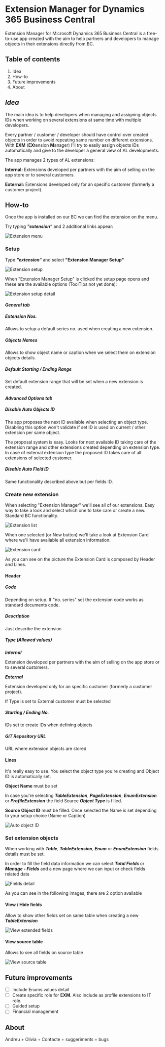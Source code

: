 # Extension Manager for Dynamics 365 Business Central

Extension Manager for Microsoft Dynamics 365 Business Central is a free-to-use app created with the aim to help partners and developers to manage objects in their extensions directly from BC.

## Table of contents

1. Idea
2. How-to
3. Future improvements
4. About

## ***Idea***

The main idea is to help developers when managing and assigning objects IDs when working on several extensions at same time with multiple developers.

Every partner / customer / developer should have control over created objects in order to avoid repeating same number on different extensions. With **EXM** (**EX**tension **M**anager) I'll try to easily assign objects IDs automatically and give to the developer a general view of AL developments.

The app manages 2 types of AL extensions:

**Internal:** Extensions developed per partners with the aim of selling on the app store or to several customers.

**External:** Extensions developed only for an specific customer (formerly a customer project).

## How-to

Once the app is installed on our BC we can find the extension on the menu.

Try typing ***"extension"*** and 2 additional links appear:

![Extension menu](.\images\EXM_Menu.gif)

### Setup

Type ***"extension"*** and select **"Extension Manager Setup"**

![Extension setup](.\images\EXM_Setup.png)

When "Extension Manager Setup" is clicked the setup page opens and these are the available options (ToolTips not yet done):

![Extension setup detail](.\images\EXM_Setup_detail.png)

#### ***General tab***

##### **Extension Nos.**

 Allows to setup a default series no. used when creating a new extension.

##### **Objects Names**

 Allows to show object name or caption when we select them on extension objects details.

##### **Default Starting / Ending Range**

 Set default extension range that will be set when a new extension is created.

#### ***Advanced Options tab***

##### **Disable Auto Objects ID**

 The app proposes the next ID available when selecting an object type. Disabling this option won't validate if set ID is used on current / other extension per same object.

 The proposal system is easy. Looks for next available ID taking care of the extension range and other extensions created depending on extension type. In case of external extension type the proposed ID takes care of all extensions of selected customer.

##### **Disable Auto Field ID**

 Same functionality described above but per fields ID.

### Create new extension

When selecting "Extension Manager" we'll see all of our extensions. Easy way to take a look and select which one to take care or create a new. Standard BC functionality.

![Extension list](.\images\EXM_List.png)

When one selected (or New button) we'll take a look at Extension Card where we'll have available all extension information.

![Extension card](.\images\EXM_Ext_Header.png)

As you can see on the picture the Extension Card is composed by Header and Lines.

#### Header

##### **Code**

 Depending on setup. If "no. series" set the extension code works as standard documents code.

##### **Description**

 Just describe the extension

##### **Type** (Allowed values)

 ***Internal***

  Extension developed per partners with the aim of selling on the app store or to several customers.

 ***External***

  Extension developed only for an specific customer (formerly a customer project).

 If Type is set to External customer must be selected

##### **Starting / Ending No.**

 IDs set to create IDs when defining objects

##### **GIT Repository URL**

 URL where extension objects are stored

#### Lines

It's really easy to use. You select the object type you're creating and Object ID is automatically set.

**Object Name** must be set

In case you're selecting ***TableExtension***, ***PageExtension***, ***EnumExtension*** or ***ProfileExtension*** the field Source ***Object Type*** is filled.

**Source Object ID** must be filled. Once selected the Name is set depending to your setup choice (Name or Caption)

![Auto object ID](.\images\EXM_Auto_Object_ID.gif)

### Set extension objects

When working with ***Table***, ***TableExtension***, ***Enum*** or ***EnumExtension*** fields details must be set.

In order to fill the field data information we can select ***Total Fields*** or ***Manage - Fields*** and a new page where we can input or check fields related data

![Fields detail](.\images\EXM_Ext_Detail_Table.png)

As you can see in the following images, there are 2 option available

#### **View / Hide fields**

 Allow to show other fields set on same table when creating a new ***TableExtension***

![View extended fields](.\images\EXM_View_Ext_Same_Table.gif)

#### **View source table**

 Allows to see all fields on source table

![View source table](.\images\EXM_View_Source_Table.gif)

## Future improvements

- [ ] Include Enums values detail
- [ ] Create specific role for **EXM**. Also include as profile extensions to IT role.
- [ ] Guided setup
- [ ] Financial management

## About

Andreu + Olivia + Contacte + suggeriments + bugs
